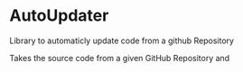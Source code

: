 # AutoUpdater
Library to automaticly update code from a github Repository

Takes the source code from a given GitHub Repository and 

